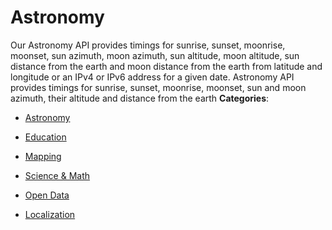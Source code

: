# Astronomy


Our Astronomy API provides timings for sunrise, sunset, moonrise, moonset, sun azimuth, moon azimuth, sun altitude, moon altitude, sun distance from the earth and moon distance from the earth from latitude and longitude or an IPv4 or IPv6 address for a given date.  Astronomy API provides timings for sunrise, sunset, moonrise, moonset, sun and moon azimuth, their altitude and distance from the earth
**Categories**:

- [Astronomy](https://github/awesome-apis/awesome-apis#astronomy)

- [Education](https://github/awesome-apis/awesome-apis#education)

- [Mapping](https://github/awesome-apis/awesome-apis#mapping)

- [Science & Math](https://github/awesome-apis/awesome-apis#science-and-math)

- [Open Data](https://github/awesome-apis/awesome-apis#open-data)

- [Localization](https://github/awesome-apis/awesome-apis#localization)



